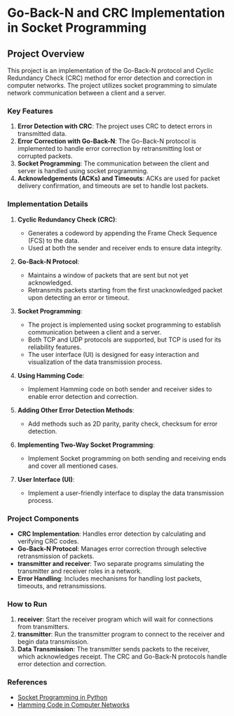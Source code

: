 # Go-Back-N and CRC Implementation in Socket Programming

## Project Overview

This project is an implementation of the Go-Back-N protocol and Cyclic Redundancy Check (CRC) method for error detection and correction in computer networks. The project utilizes socket programming to simulate network communication between a client and a server.

### Key Features

1. **Error Detection with CRC**: The project uses CRC to detect errors in transmitted data.
2. **Error Correction with Go-Back-N**: The Go-Back-N protocol is implemented to handle error correction by retransmitting lost or corrupted packets.
3. **Socket Programming**: The communication between the client and server is handled using socket programming.
4. **Acknowledgements (ACKs) and Timeouts**: ACKs are used for packet delivery confirmation, and timeouts are set to handle lost packets.

### Implementation Details

1. **Cyclic Redundancy Check (CRC)**:
   - Generates a codeword by appending the Frame Check Sequence (FCS) to the data.
   - Used at both the sender and receiver ends to ensure data integrity.

2. **Go-Back-N Protocol**:
   - Maintains a window of packets that are sent but not yet acknowledged.
   - Retransmits packets starting from the first unacknowledged packet upon detecting an error or timeout.

3. **Socket Programming**:
   - The project is implemented using socket programming to establish communication between a client and a server.
   - Both TCP and UDP protocols are supported, but TCP is used for its reliability features.
   - The user interface (UI) is designed for easy interaction and visualization of the data transmission process.

4. **Using Hamming Code**: 
   - Implement Hamming code on both sender and receiver sides to enable error detection and correction.

5. **Adding Other Error Detection Methods**: 
   - Add methods such as 2D parity, parity check, checksum for error detection.

6. **Implementing Two-Way Socket Programming**: 
   - Implement Socket programming on both sending and receiving ends and cover all mentioned cases.

8. **User Interface (UI)**:
   - Implement a user-friendly interface to display the data transmission process.


### Project Components

- **CRC Implementation**: Handles error detection by calculating and verifying CRC codes.
- **Go-Back-N Protocol**: Manages error correction through selective retransmission of packets.
- **transmitter and receiver**: Two separate programs simulating the transmitter and receiver roles in a network.
- **Error Handling**: Includes mechanisms for handling lost packets, timeouts, and retransmissions.

### How to Run

1. **receiver**: Start the receiver program which will wait for connections from transmitters.
2. **transmitter**: Run the transmitter program to connect to the receiver and begin data transmission.
3. **Data Transmission**: The transmitter sends packets to the receiver, which acknowledges receipt. The CRC and Go-Back-N protocols handle error detection and correction.



### References

- [Socket Programming in Python](https://realpython.com/python-sockets/)
- [Hamming Code in Computer Networks](https://www.geeksforgeeks.org/hamming-code-in-computer-network/)

